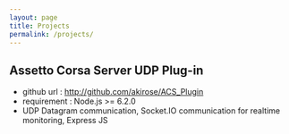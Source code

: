 ```yaml
---
layout: page
title: Projects
permalink: /projects/
---
```


## Assetto Corsa Server UDP Plug-in
* github url : http://github.com/akirose/ACS_Plugin
* requirement : Node.js >= 6.2.0
* UDP Datagram communication, Socket.IO communication for realtime monitoring, Express JS